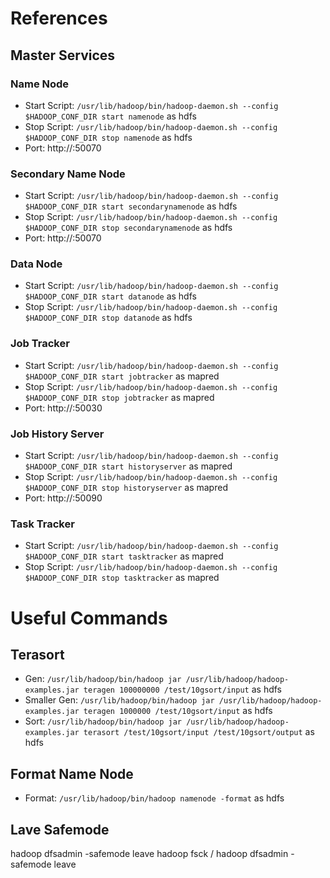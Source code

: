 <!--
  Licensed to the Apache Software Foundation (ASF) under one
  or more contributor license agreements.  See the NOTICE file
  distributed with this work for additional information
  regarding copyright ownership.  The ASF licenses this file
  to you under the Apache License, Version 2.0 (the
  "License"); you may not use this file except in compliance
  with the License.  You may obtain a copy of the License at

       http://www.apache.org/licenses/LICENSE-2.0

  Unless required by applicable law or agreed to in writing, software
  distributed under the License is distributed on an "AS IS" BASIS,
  WITHOUT WARRANTIES OR CONDITIONS OF ANY KIND, either express or implied.
  See the License for the specific language governing permissions and
  limitations under the License.
-->
# References

## Master Services

### Name Node

* Start Script: `/usr/lib/hadoop/bin/hadoop-daemon.sh --config $HADOOP_CONF_DIR start namenode` as hdfs
* Stop Script: `/usr/lib/hadoop/bin/hadoop-daemon.sh --config $HADOOP_CONF_DIR stop namenode` as hdfs
* Port: http://<host>:50070

### Secondary Name Node

* Start Script: `/usr/lib/hadoop/bin/hadoop-daemon.sh --config $HADOOP_CONF_DIR start secondarynamenode` as hdfs
* Stop Script: `/usr/lib/hadoop/bin/hadoop-daemon.sh --config $HADOOP_CONF_DIR stop secondarynamenode` as hdfs
* Port: http://<host>:50070
	
### Data Node

* Start Script: `/usr/lib/hadoop/bin/hadoop-daemon.sh --config $HADOOP_CONF_DIR start datanode` as hdfs
* Stop Script: `/usr/lib/hadoop/bin/hadoop-daemon.sh --config $HADOOP_CONF_DIR stop datanode` as hdfs
	
### Job Tracker

* Start Script: `/usr/lib/hadoop/bin/hadoop-daemon.sh --config $HADOOP_CONF_DIR start jobtracker` as mapred
* Stop Script: `/usr/lib/hadoop/bin/hadoop-daemon.sh --config $HADOOP_CONF_DIR stop jobtracker` as mapred
* Port: http://<host>:50030
	
### Job History Server

* Start Script: `/usr/lib/hadoop/bin/hadoop-daemon.sh --config $HADOOP_CONF_DIR start historyserver` as mapred
* Stop Script: `/usr/lib/hadoop/bin/hadoop-daemon.sh --config $HADOOP_CONF_DIR stop historyserver` as mapred
* Port: http://<host>:50090

### Task Tracker

* Start Script: `/usr/lib/hadoop/bin/hadoop-daemon.sh --config $HADOOP_CONF_DIR start tasktracker` as mapred
* Stop Script: `/usr/lib/hadoop/bin/hadoop-daemon.sh --config $HADOOP_CONF_DIR stop tasktracker` as mapred

	
# Useful Commands

## Terasort

* Gen: `/usr/lib/hadoop/bin/hadoop jar /usr/lib/hadoop/hadoop-examples.jar teragen 100000000 /test/10gsort/input` as hdfs
* Smaller Gen: `/usr/lib/hadoop/bin/hadoop jar /usr/lib/hadoop/hadoop-examples.jar teragen 1000000 /test/10gsort/input` as hdfs
* Sort: `/usr/lib/hadoop/bin/hadoop jar /usr/lib/hadoop/hadoop-examples.jar terasort /test/10gsort/input /test/10gsort/output` as hdfs

## Format Name Node

* Format: `/usr/lib/hadoop/bin/hadoop namenode -format` as hdfs

## Lave Safemode
hadoop dfsadmin -safemode leave
hadoop fsck /
hadoop dfsadmin -safemode leave